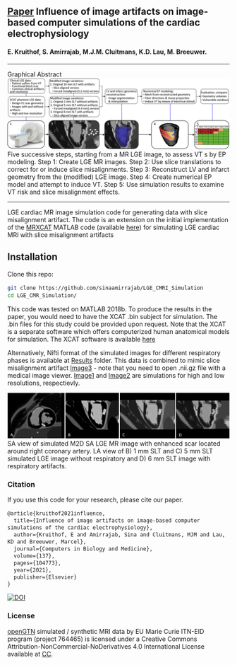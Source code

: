## [Paper](https://www.sciencedirect.com/science/article/pii/S0010482521005679) Influence of image artifacts on image-based computer simulations of the cardiac electrophysiology

#### E. Kruithof, S. Amirrajab, M.J.M. Cluitmans, K.D. Lau, M. Breeuwer.
----

Graphical Abstract
![Pipeline](./Results/Pipeline.jpg) Five successive steps, starting from a MR LGE image, to assess VT s by EP modeling. Step 1: Create LGE MR images. Step 2: Use slice translations to correct for or induce slice misalignments. Step 3: Reconstruct LV and infarct geometry from the (modified) LGE image. Step 4: Create numerical EP model and attempt to induce VT. Step 5: Use simulation results to examine VT risk and slice misalignment effects.

----
LGE cardiac MR image simulation code for generating data with slice misalignment  artifact. The code is an extension on the initial implementation of the [MRXCAT](https://jcmr-online.biomedcentral.com/articles/10.1186/s12968-014-0063-3) MATLAB code (available [here](https://biomed.ee.ethz.ch/mrxcat.html)) for simulating LGE cardiac MRI with slice misalignment artifacts

## Installation
Clone this repo:
```bash
git clone https://github.com/sinaamirrajab/LGE_CMRI_Simulation
cd LGE_CMR_Simulation/
```
This code was tested on MATLAB 2018b. To produce the results in the paper, you would need to have the XCAT .bin subject for simulation. The .bin files for this study could be provided upon request. 
Note that the XCAT is a separate software which offers computerized human anatomical models for simulation. The XCAT software is available [here](https://olv.duke.edu/industry-investors/available-technologies/xcat/)

Alternatively, Nifti format of the simulated images for different respiratory phases is available at [Results](./Results) folder. This data is combined to mimic slice misalignment artifact [Image3](./Results/Image3.nii.gz) - note that you need to open .nii.gz file with a medical image viewer. [Image1](./Results/Image2.nii.gz) and [Image2](./Results/Image2.nii.gz) are simulations for high and low resolutions, respectievly. 

![Simulation Results](./Results/SimResults.jpg) SA view of simulated M2D SA LGE MR image with enhanced scar located around right coronary artery. LA view of B) 1 mm SLT and C) 5 mm SLT simulated LGE image without respiratory and D) 6 mm SLT image with respiratory artifacts.


### Citation
If you use this code for your research, please cite our paper.
```
@article{kruithof2021influence,
  title={Influence of image artifacts on image-based computer simulations of the cardiac electrophysiology},
  author={Kruithof, E and Amirrajab, Sina and Cluitmans, MJM and Lau, KD and Breeuwer, Marcel},
  journal={Computers in Biology and Medicine},
  volume={137},
  pages={104773},
  year={2021},
  publisher={Elsevier}
}
```
[![DOI](https://zenodo.org/badge/428195099.svg)](https://zenodo.org/badge/latestdoi/428195099)

### License
[openGTN](http://opengtn.eu) simulated / synthetic MRI data by EU Marie Curie ITN-EID program (project 764465) is licensed under a Creative Commons Attribution-NonCommercial-NoDerivatives 4.0 International License available at [CC](https://creativecommons.org/licenses/by-nc-nd/4.0/).
